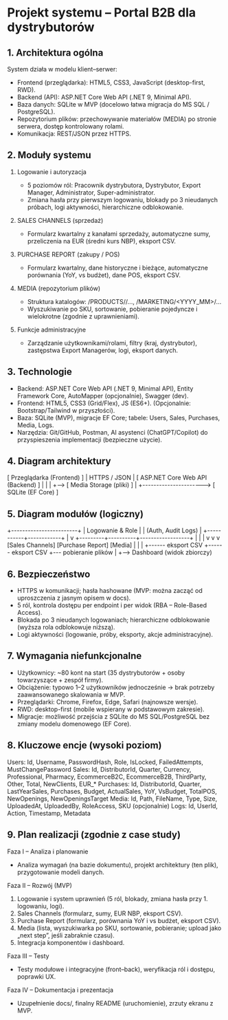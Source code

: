 # Projekt systemu – Portal B2B dla dystrybutorów

## 1. Architektura ogólna
System działa w modelu klient–serwer:
- Frontend (przeglądarka): HTML5, CSS3, JavaScript (desktop-first, RWD).
- Backend (API): ASP.NET Core Web API (.NET 9, Minimal API).
- Baza danych: SQLite w MVP (docelowo łatwa migracja do MS SQL / PostgreSQL).
- Repozytorium plików: przechowywanie materiałów (MEDIA) po stronie serwera, dostęp kontrolowany rolami.
- Komunikacja: REST/JSON przez HTTPS.

## 2. Moduły systemu
1. Logowanie i autoryzacja
   - 5 poziomów ról: Pracownik dystrybutora, Dystrybutor, Export Manager, Administrator, Super-administrator.
   - Zmiana hasła przy pierwszym logowaniu, blokady po 3 nieudanych próbach, logi aktywności, hierarchiczne odblokowanie.

2. SALES CHANNELS (sprzedaż)
   - Formularz kwartalny z kanałami sprzedaży, automatyczne sumy, przeliczenia na EUR (średni kurs NBP), eksport CSV.

3. PURCHASE REPORT (zakupy / POS)
   - Formularz kwartalny, dane historyczne i bieżące, automatyczne porównania (YoY, vs budżet), dane POS, eksport CSV.

4. MEDIA (repozytorium plików)
   - Struktura katalogów: /PRODUCTS/<SKU>/..., /MARKETING/<YYYY_MM>/...
   - Wyszukiwanie po SKU, sortowanie, pobieranie pojedyncze i wielokrotne (zgodnie z uprawnieniami).

5. Funkcje administracyjne
   - Zarządzanie użytkownikami/rolami, filtry (kraj, dystrybutor), zastępstwa Export Managerów, logi, eksport danych.

## 3. Technologie
- Backend: ASP.NET Core Web API (.NET 9, Minimal API), Entity Framework Core, AutoMapper (opcjonalnie), Swagger (dev).
- Frontend: HTML5, CSS3 (Grid/Flex), JS (ES6+). (Opcjonalnie: Bootstrap/Tailwind w przyszłości).
- Baza: SQLite (MVP), migracje EF Core; tabele: Users, Sales, Purchases, Media, Logs.
- Narzędzia: Git/GitHub, Postman, AI asystenci (ChatGPT/Copilot) do przyspieszenia implementacji (bezpieczne użycie).

## 4. Diagram architektury
[ Przeglądarka (Frontend) ]
            |
         HTTPS / JSON
            |
[ ASP.NET Core Web API (Backend) ]
       |                  |
       |                  +--> [ Media Storage (pliki) ]
       |
       +----------------------> [ SQLite (EF Core) ]

## 5. Diagram modułów (logiczny)
+------------------------+
|  Logowanie & Role      |
|  (Auth, Audit Logs)    |
+-----------+------------+
            |
            v
  +---------+----------+------------------+
  |                    |                  |
  v                    v                  v
[Sales Channels]   [Purchase Report]   [Media]
  |                    |                  |
  +------ eksport CSV  +------ eksport CSV +--- pobieranie plików
  |
  +--> Dashboard (widok zbiorczy)

## 6. Bezpieczeństwo
- HTTPS w komunikacji; hasła hashowane (MVP: można zacząć od uproszczenia z jasnym opisem w docs).
- 5 ról, kontrola dostępu per endpoint i per widok (RBA – Role-Based Access).
- Blokada po 3 nieudanych logowaniach; hierarchiczne odblokowanie (wyższa rola odblokowuje niższą).
- Logi aktywności (logowanie, próby, eksporty, akcje administracyjne).

## 7. Wymagania niefunkcjonalne
- Użytkownicy: ~80 kont na start (35 dystrybutorów + osoby towarzyszące + zespół firmy).
- Obciążenie: typowo 1–2 użytkowników jednocześnie → brak potrzeby zaawansowanego skalowania w MVP.
- Przeglądarki: Chrome, Firefox, Edge, Safari (najnowsze wersje).
- RWD: desktop-first (mobile wspierany w podstawowym zakresie).
- Migracje: możliwość przejścia z SQLite do MS SQL/PostgreSQL bez zmiany modelu domenowego (EF Core).

## 8. Kluczowe encje (wysoki poziom)
Users:      Id, Username, PasswordHash, Role, IsLocked, FailedAttempts, MustChangePassword
Sales:      Id, DistributorId, Quarter, Currency, Professional, Pharmacy, EcommerceB2C, EcommerceB2B, ThirdParty, Other, Total, NewClients, EUR_*
Purchases:  Id, DistributorId, Quarter, LastYearSales, Purchases, Budget, ActualSales, YoY, VsBudget, TotalPOS, NewOpenings, NewOpeningsTarget
Media:      Id, Path, FileName, Type, Size, UploadedAt, UploadedBy, RoleAccess, SKU (opcjonalnie)
Logs:       Id, UserId, Action, Timestamp, Metadata

## 9. Plan realizacji (zgodnie z case study)
Faza I – Analiza i planowanie
- Analiza wymagań (na bazie dokumentu), projekt architektury (ten plik), przygotowanie modeli danych.

Faza II – Rozwój (MVP)
1) Logowanie i system uprawnień (5 ról, blokady, zmiana hasła przy 1. logowaniu, logi).  
2) Sales Channels (formularz, sumy, EUR NBP, eksport CSV).  
3) Purchase Report (formularz, porównania YoY i vs budżet, eksport CSV).  
4) Media (lista, wyszukiwarka po SKU, sortowanie, pobieranie; upload jako „next step”, jeśli zabraknie czasu).  
5) Integracja komponentów i dashboard.

Faza III – Testy
- Testy modułowe i integracyjne (front–back), weryfikacja ról i dostępu, poprawki UX.

Faza IV – Dokumentacja i prezentacja
- Uzupełnienie docs/, finalny README (uruchomienie), zrzuty ekranu z MVP.
